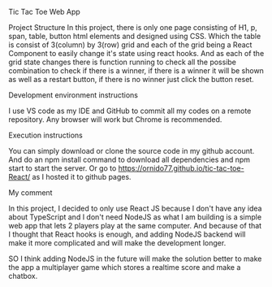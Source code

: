 Tic Tac Toe Web App

Project Structure
In this project, there is only one page consisting of H1, p, span, table, button html elements and designed using CSS.
Which the table is consist of 3(column) by 3(row) grid and each of the grid being a React Component to easily change it's state using react hooks. And as each of the grid state changes there is function running to check all the possibe combination to check if there is a winner, if there is a winner it will be shown as well as a restart button, if there is no winner just click the button reset.

Development environment instructions

I use VS code as my IDE and GitHub to commit all my codes on a remote repository. Any browser will work but Chrome is recommended.

Execution instructions

You can simply download or clone the source code in my github account.
And do an npm install command to download all dependencies and npm start to start the server.
Or go to https://ornido77.github.io/tic-tac-toe-React/ as I hosted it to github pages.

My comment

In this project, I decided to only use React JS because I don't have any idea about TypeScript and I don't need NodeJS as what I am building is a simple web app that lets 2 players play at the same computer. And because of that I thought that React hooks is enough, and adding NodeJS backend will make it more complicated and will make the development longer.

SO I think adding NodeJS in the future will make the solution better to make the app a multiplayer game which stores a realtime score and make a chatbox.
